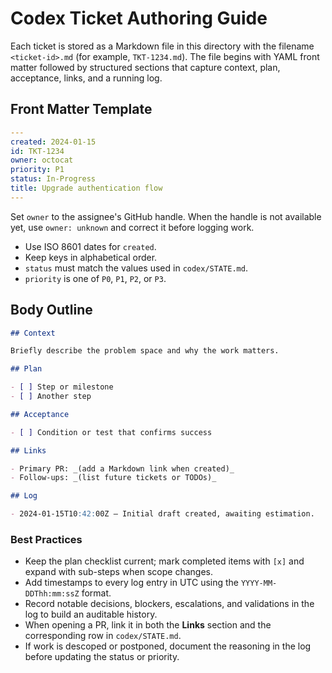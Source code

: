 # Codex Ticket Authoring Guide

Each ticket is stored as a Markdown file in this directory with the filename `<ticket-id>.md` (for example, `TKT-1234.md`). The file begins with YAML front matter followed by structured sections that capture context, plan, acceptance, links, and a running log.

## Front Matter Template

```yaml
---
created: 2024-01-15
id: TKT-1234
owner: octocat
priority: P1
status: In-Progress
title: Upgrade authentication flow
---
```

Set `owner` to the assignee's GitHub handle. When the handle is not available yet, use `owner: unknown` and correct it before logging work.

- Use ISO 8601 dates for `created`.
- Keep keys in alphabetical order.
- `status` must match the values used in `codex/STATE.md`.
- `priority` is one of `P0`, `P1`, `P2`, or `P3`.

## Body Outline

```markdown
## Context

Briefly describe the problem space and why the work matters.

## Plan

- [ ] Step or milestone
- [ ] Another step

## Acceptance

- [ ] Condition or test that confirms success

## Links

- Primary PR: _(add a Markdown link when created)_
- Follow-ups: _(list future tickets or TODOs)_

## Log

- 2024-01-15T10:42:00Z – Initial draft created, awaiting estimation.
```

### Best Practices

- Keep the plan checklist current; mark completed items with `[x]` and expand with sub-steps when scope changes.
- Add timestamps to every log entry in UTC using the `YYYY-MM-DDThh:mm:ssZ` format.
- Record notable decisions, blockers, escalations, and validations in the log to build an auditable history.
- When opening a PR, link it in both the **Links** section and the corresponding row in `codex/STATE.md`.
- If work is descoped or postponed, document the reasoning in the log before updating the status or priority.
